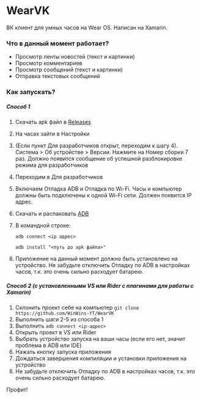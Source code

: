 # WearVK
ВК клиент для умных часов на Wear OS. Написан на Xamarin.

### Что в данный момент работает?

- Просмотр ленты новостей (текст и картинки)
- Просмотр комментариев
- Просмотр сообщений (текст и картинки)
- Отправка текстовых сообщений

### Как запускать?
##### Способ 1
1. Скачать apk файл в [Releases](https://github.com/WinWins-YT/WearVK/releases)
2. На часах зайти в Настройки
3. (Если пункт Для разработчиков открыт, переходим к шагу 4). Система > Об устройстве > Версии. Нажмите на Номер сборки 7 раз. Должно появится сообщение об успешной разблокировке режима для разработчиков
4. Переходим в Для разработчиков
5. Включаем Отладка ADB и Отладка по Wi-Fi. Часы и компьютер должны быть подключены к одной Wi-Fi сети. Должен появится IP адрес.
6. Скачать и распаковать [ADB](https://developer.android.com/tools/releases/platform-tools)
7. В командной строке:

    `adb connect <ip адрес>`

    `adb install "<путь до apk файла>"`
8. Приложение на данный момент должно быть установлено на устройство. Не забудьте отключить Отладку по ADB в настройках часов, т.к. это очень сильно расходует батарею.

##### Способ 2 (с установленными VS или Rider c плагинами для работы с Xamarin)
1. Склонить проект себе на компьютер `git clone https://github.com/WinWins-YT/WearVK`
2. Выполнить шаги 2-5 из способа 1
3. Выполнить `adb connect <ip-адрес>`
4. Открыть проект в VS или Rider
5. Выбрать устройство запуска на ваши часы (если его нет, значит проблема в ADB или IDE)
6. Нажать кнопку запуска приложения
7. Дождаться завершения компиляции и установки приложения на устройство
8. Не забудьте отключить Отладку по ADB в настройках часов, т.к. это очень сильно расходует батарею.

Профит!